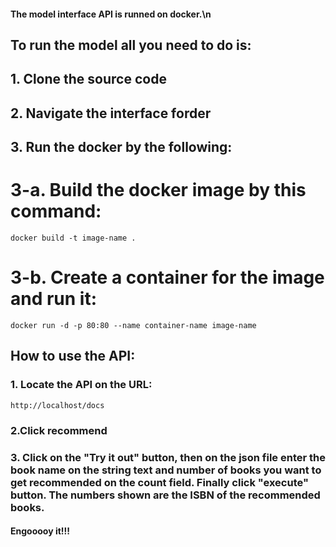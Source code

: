 
#### The model interface API is runned on docker.\n
## To run the model all you need to do is:
## 1. Clone the source code
## 2. Navigate the interface forder 
## 3. Run the docker by the following:
# 3-a. Build the docker image by this command:
`docker build -t image-name .`
# 3-b. Create a container for the image and run it:
`docker run -d -p 80:80 --name container-name image-name`


## How to use the API:

### 1. Locate the API on the URL:
`http://localhost/docs`
### 2.Click recommend
### 3. Click on the "Try it out" button, then on the json file enter the book name on the string text and number of books you want to get recommended on the count field. Finally click "execute" button. The numbers shown are the ISBN of the recommended books.


#### Engooooy it!!!